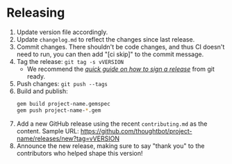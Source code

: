 # Releasing

1. Update version file accordingly.
1. Update `changelog.md` to reflect the changes since last release.
1. Commit changes.
   There shouldn't be code changes,
   and thus CI doesn't need to run,
   you can then add "[ci skip]" to the commit message.
1. Tag the release: `git tag -s vVERSION`
    - We recommend the [_quick guide on how to sign a release_] from git ready.
1. Push changes: `git push --tags`
1. Build and publish:
    ```bash
    gem build project-name.gemspec
    gem push project-name-*.gem
    ```
1. Add a new GitHub release using the recent `contributing.md` as the content. Sample
   URL: https://github.com/thoughtbot/project-name/releases/new?tag=vVERSION
1. Announce the new release,
   making sure to say "thank you" to the contributors
   who helped shape this version!

[_quick guide on how to sign a release_]: http://gitready.com/advanced/2014/11/02/gpg-sign-releases.htm
